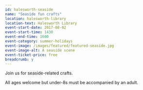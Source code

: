 ```yaml
---
id: halesworth-seaside
name: "Seaside fun crafts"
location: halesworth-library
location-text: Halesworth Library
event-start-date: 2017-08-02
event-start-time: 1430
event-end-time: 1600
event-category: summer-holidays
event-image: /images/featured/featured-seaside.jpg
event-image-alt: A seaside scene
event-ticket-price: free
breadcrumb: y
---
```


Join us for seaside-related crafts.

All ages welcome but under-8s must be accompanied by an adult.
